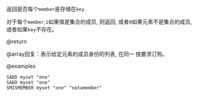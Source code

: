 返回是否每个`member`是存储在`key`.

对于每个`member`,`1`如果值是集合的成员, 则返回, 或者`0`如果元素不是集合的成员, 或者如果`key`不存在。

@return

@array回复：表示给定元素的成员身份的列表, 在同一
按要求订购。

@examples

```cli
SADD myset "one"
SADD myset "one"
SMISMEMBER myset "one" "notamember"
```
